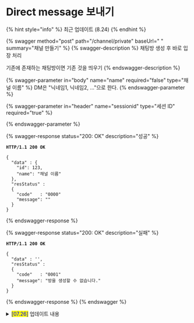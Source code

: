 # Direct message 보내기

{% hint style="info" %}
최근 업데이트 (8.24)
{% endhint %}

{% swagger method="post" path="/channel/private" baseUrl=" " summary="채널 만들기" %}
{% swagger-description %}
&#x20;채팅방 생성 후 바로 입장 처리

기존에 존재하는 채팅방이면 기존 것을 띄우기
{% endswagger-description %}

{% swagger-parameter in="body" name="name" required="false" type="채널 이름" %}
DM은 "닉네임1, 닉네임2, ..."으로 한다.
{% endswagger-parameter %}

{% swagger-parameter in="header" name="sessionid" type="세션  ID" required="true" %}

{% endswagger-parameter %}

{% swagger-response status="200: OK" description="성공" %}
<pre class="language-javascript"><code class="lang-javascript"><strong>HTTP/1.1 200 OK
</strong>
{ 
  "data" : {
    "id": 123,
    "name": "채널 이름"
  },
  "resStatus" :
  {
    "code"   : "0000"
    "message": ""
  }
}
</code></pre>
{% endswagger-response %}

{% swagger-response status="200: OK" description="실패" %}
<pre class="language-json"><code class="lang-json"><strong>HTTP/1.1 200 OK
</strong>
{ 
  "data" : '',
  "resStatus" :
  {
    "code"   : "0001"
    "message": "방을 생성할 수 없습니다."
  }
}
</code></pre>
{% endswagger-response %}
{% endswagger %}

<details>

<summary><mark style="color:blue;">[07.26]</mark> 업데이트 내용</summary>

* POST /channel/private에서 sessionid가 필요하므로 추가함

</details>
